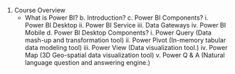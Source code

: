 1.	Course Overview
    - What is Power BI?
b.	Introduction?
c.	Power BI Components?
i.	Power BI Desktop
ii.	Power BI Service
iii.	Data Gateways
iv.	Power BI Mobile
d.	Power BI Desktop Components?
i.	Power Query (Data mash-up and transformation tool)
ii.	Power Pivot (In-memory tabular data modeling tool)
iii.	Power View (Data visualization tool.)
iv.	Power Map (3D Geo-spatial data visualization tool)
v.	Power Q & A (Natural language question and answering engine.)

